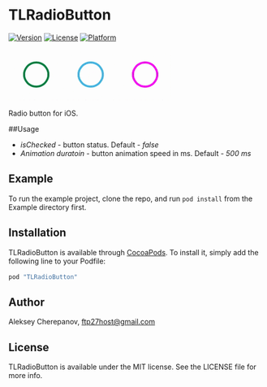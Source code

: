 # TLRadioButton

[![Version](https://img.shields.io/cocoapods/v/TLRadioButton.svg?style=flat)](http://cocoapods.org/pods/TLRadioButton)
[![License](https://img.shields.io/cocoapods/l/TLRadioButton.svg?style=flat)](http://cocoapods.org/pods/TLRadioButton)
[![Platform](https://img.shields.io/cocoapods/p/TLRadioButton.svg?style=flat)](http://cocoapods.org/pods/TLRadioButton)

![Sample](https://github.com/ftp27/TLRadioButton/blob/master/TLRadioButton.gif)

Radio button for iOS. 

##Usage

 * *isChecked* - button status. Default - _false_
 * *Animation duratoin* - button animation speed in ms. Default - _500 ms_

## Example

To run the example project, clone the repo, and run `pod install` from the Example directory first.

## Installation

TLRadioButton is available through [CocoaPods](http://cocoapods.org). To install
it, simply add the following line to your Podfile:

```ruby
pod "TLRadioButton"
```

## Author

Aleksey Cherepanov, ftp27host@gmail.com

## License

TLRadioButton is available under the MIT license. See the LICENSE file for more info.
